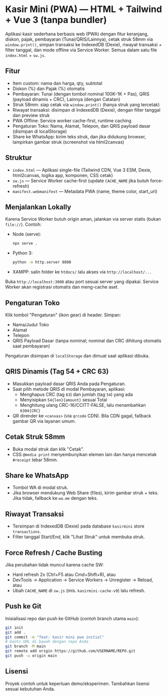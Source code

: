 # Kasir Mini (PWA) — HTML + Tailwind + Vue 3 (tanpa bundler)

Aplikasi kasir sederhana berbasis web (PWA) dengan fitur keranjang, diskon, pajak, pembayaran (Tunai/QRIS/Lainnya), cetak struk 58mm via `window.print()`, simpan transaksi ke IndexedDB (Dexie), riwayat transaksi + filter tanggal, dan mode offline via Service Worker. Semua dalam satu file `index.html` + `sw.js`.

## Fitur
- Item custom: nama dan harga, qty, subtotal
- Diskon (%) dan Pajak (%) otomatis
- Pembayaran: Tunai (dengan tombol nominal 100K–1K + Pas), QRIS (payload dinamis + CRC), Lainnya (dengan Catatan)
- Struk 58mm: siap cetak via `window.print()` (hanya struk yang tercetak)
- Riwayat transaksi: disimpan di IndexedDB (Dexie), dengan filter tanggal dan preview struk
- PWA Offline: Service worker cache-first, runtime caching
- Pengaturan Toko: Nama, Alamat, Telepon, dan QRIS payload dasar (disimpan di localStorage)
- Share ke WhatsApp: kirim teks struk, dan jika didukung browser, lampirkan gambar struk (screenshot via html2canvas)

## Struktur
- `index.html` — Aplikasi single-file (Tailwind CDN, Vue 3 ESM, Dexie, html2canvas, logika app, komponen, CSS cetak)
- `sw.js` — Service Worker cache-first (update `CACHE_NAME` jika butuh force-refresh)
- `manifest.webmanifest` — Metadata PWA (name, theme color, start_url)

## Menjalankan Lokally
Karena Service Worker butuh origin aman, jalankan via server statis (bukan `file://`). Contoh:

- Node (serve):
  ```bash
  npx serve .
  ```
- Python 3:
  ```bash
  python -m http.server 8080
  ```
- XAMPP: salin folder ke `htdocs/` lalu akses via `http://localhost/...`

Buka `http://localhost:3000` atau port sesuai server yang dipakai. Service Worker akan registrasi otomatis dan meng-cache aset.

## Pengaturan Toko
Klik tombol "Pengaturan" (ikon gear) di header. Simpan:
- Nama/Judul Toko
- Alamat
- Telepon
- QRIS Payload Dasar (tanpa nominal; nominal dan CRC dihitung otomatis saat pembayaran)

Pengaturan disimpan di `localStorage` dan dimuat saat aplikasi dibuka.

## QRIS Dinamis (Tag 54 + CRC 63)
- Masukkan payload dasar QRIS Anda pada Pengaturan.
- Saat pilih metode QRIS di modal Pembayaran, aplikasi:
  - Menghapus CRC (tag `63`) dan jumlah (tag `54`) yang ada
  - Menyisipkan `54{len}{amount}` sesuai Total
  - Menghitung ulang CRC-16/CCITT-FALSE, lalu menambahkan `6304{CRC}`
- QR dirender ke `<canvas>` (via `qrcode` CDN). Bila CDN gagal, fallback gambar QR via layanan umum.

## Cetak Struk 58mm
- Buka modal struk dan klik "Cetak".
- CSS `@media print` menyembunyikan elemen lain dan hanya mencetak `#receipt` lebar 58mm.

## Share ke WhatsApp
- Tombol WA di modal struk.
- Jika browser mendukung Web Share (files), kirim gambar struk + teks. Jika tidak, fallback ke `wa.me` dengan teks.

## Riwayat Transaksi
- Tersimpan di IndexedDB (Dexie) pada database `kasirmini` store `transactions`.
- Filter tanggal Start/End, klik "Lihat Struk" untuk membuka struk.

## Force Refresh / Cache Busting
Jika perubahan tidak muncul karena cache SW:
- Hard refresh 2x (Ctrl+F5 atau Cmd+Shift+R), atau
- DevTools → Application → Service Workers → Unregister → Reload, atau
- Ubah `CACHE_NAME` di `sw.js` (mis. `kasirmini-cache-v9`) lalu refresh.

## Push ke Git
Inisialisasi repo dan push ke GitHub (contoh branch utama `main`):

```bash
git init
git add .
git commit -m "feat: kasir mini pwa initial"
# Ganti URL di bawah dengan repo Anda
git branch -M main
git remote add origin https://github.com/USERNAME/REPO.git
git push -u origin main
```

## Lisensi
Proyek contoh untuk keperluan demo/eksperimen. Tambahkan lisensi sesuai kebutuhan Anda.


